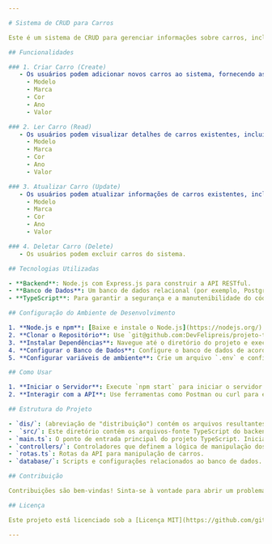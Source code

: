```yaml
---

# Sistema de CRUD para Carros

Este é um sistema de CRUD para gerenciar informações sobre carros, incluindo modelo, marca, cor, ano e valor.

## Funcionalidades

### 1. Criar Carro (Create)
   - Os usuários podem adicionar novos carros ao sistema, fornecendo as seguintes informações:
     - Modelo
     - Marca
     - Cor
     - Ano
     - Valor

### 2. Ler Carro (Read)
   - Os usuários podem visualizar detalhes de carros existentes, incluindo:
     - Modelo
     - Marca
     - Cor
     - Ano
     - Valor

### 3. Atualizar Carro (Update)
   - Os usuários podem atualizar informações de carros existentes, incluindo:
     - Modelo
     - Marca
     - Cor
     - Ano
     - Valor

### 4. Deletar Carro (Delete)
   - Os usuários podem excluir carros do sistema.

## Tecnologias Utilizadas

- **Backend**: Node.js com Express.js para construir a API RESTful.
- **Banco de Dados**: Um banco de dados relacional (por exemplo, PostgreSQL, MySQL) ou não-relacional (por exemplo, MongoDB) para armazenar os dados dos carros.
- **TypeScript**: Para garantir a segurança e a manutenibilidade do código.

## Configuração do Ambiente de Desenvolvimento

1. **Node.js e npm**: [Baixe e instale o Node.js](https://nodejs.org/) (v14.x ou superior) que inclui o npm.
2. **Clonar o Repositório**: Use `git@github.com:DevFelipreis/projeto-typescript.git` para clonar este repositório em sua máquina local.
3. **Instalar Dependências**: Navegue até o diretório do projeto e execute `npm install` para instalar as dependências do projeto.
4. **Configurar o Banco de Dados**: Configure o banco de dados de acordo com as instruções no arquivo `conexao.ts` e `tabelaCarros.sql`.
5. **Configurar variáveis de ambiente**: Crie um arquivo `.env` e configure as credenciais a partir do arquivo `.env-example`.

## Como Usar

1. **Iniciar o Servidor**: Execute `npm start` para iniciar o servidor backend.
2. **Interagir com a API**: Use ferramentas como Postman ou curl para enviar requisições HTTP para a API, conforme necessário.

## Estrutura do Projeto

- `dis/`: (abreviação de "distribuição") contém os arquivos resultantes da compilação/transpilação do código-fonte do projeto. Geralmente, esses arquivos são gerados a partir de código-fonte TypeScript para JavaScript ou de um formato de código-fonte mais recente para um formato mais antigo compatível com ambientes de execução específicos.
-  `src/`: Este diretório contém os arquivos-fonte TypeScript do backend.
- `main.ts`: O ponto de entrada principal do projeto TypeScript. Inicializa o aplicativo e executa o código principal.
- `controllers/`: Controladores que definem a lógica de manipulação dos carros.
- `rotas.ts`: Rotas da API para manipulação de carros.
- `database/`: Scripts e configurações relacionados ao banco de dados.

## Contribuição

Contribuições são bem-vindas! Sinta-se à vontade para abrir um problema ou enviar um pull request.

## Licença

Este projeto está licenciado sob a [Licença MIT](https://github.com/git/git-scm.com/blob/main/MIT-LICENSE.txt).

---
```


